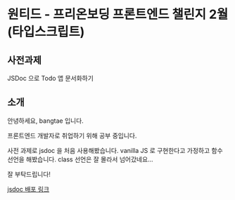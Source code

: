 # 원티드 - 프리온보딩 프론트엔드 챌린지 2월 (타입스크립트)

## 사전과제
JSDoc 으로 Todo 앱 문서화하기

## 소개
안녕하세요, bangtae 입니다.

프론트엔드 개발자로 취업하기 위해 공부 중입니다. 

사전 과제로 jsdoc 을 처음 사용해봤습니다.
vanilla JS 로 구현한다고 가정하고 함수 선언을 해봤습니다.
class 선언은 잘 몰라서 넘어갔네요...

잘 부탁드립니다!

[jsdoc 배포 링크](https://bangdler.github.io/pre-onboarding-2023-2/)
